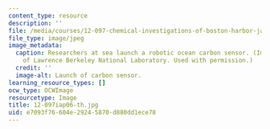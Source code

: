 ```yaml
---
content_type: resource
description: ''
file: /media/courses/12-097-chemical-investigations-of-boston-harbor-january-iap-2006/e7093f76604e29245870d880dd1ece78_12-097iap06-th.jpg
file_type: image/jpeg
image_metadata:
  caption: Researchers at sea launch a robotic ocean carbon sensor. (Image courtesy
    of Lawrence Berkeley National Laboratory. Used with permission.)
  credit: ''
  image-alt: Launch of carbon sensor.
learning_resource_types: []
ocw_type: OCWImage
resourcetype: Image
title: 12-097iap06-th.jpg
uid: e7093f76-604e-2924-5870-d880dd1ece78
---
```


